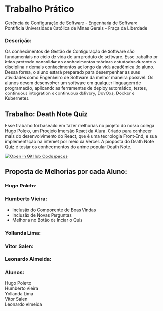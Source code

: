 # Trabalho Prático
Gerência de Configuração de Software - Engenharia de Software\
Pontifícia Universidade Católica de Minas Gerais - Praça da Liberdade

### Descrição:
Os conhecimentos de Gestão de Configuração de Software são fundamentais no ciclo de vida de um produto de software. Esse trabalho pr ́atico pretende consolidar os conhecimentos teóricos estudados durante a disciplina e demais conhecimentos ao longo da vida acadêmica do aluno. Dessa forma, o aluno estará preparado para desempenhar as suas atividades como Engenheiro de Software da melhor maneira possível. Os alunos devem desenvolver um software em qualquer linguagem de programacão, aplicando as ferramentas de deploy automático, testes, continuous integration e continuous delivery, DevOps, Docker e Kubernetes.

## Trabalho: Death Note Quiz

Esse trabalho foi baseado em fazer melhorias no projeto do nosso colega Hugo Poleto, um Proejeto Imersão React da Alura. Criado para conhecer mais do desenvolvimento do React, que é uma tecnologia Front-End, e sua implementação na internet por meio da Vercel. A proposta do Death Note Quiz é testar os conhecimentos do anime popular Death Note.

[![Open in GitHub Codespaces](https://github.com/codespaces/badge.svg)](https://codespaces.new/HugoPoletto34/Death-Note-Quiz?quickstart=1)

## Proposta de Melhorias por cada Aluno:
### Hugo Poleto:
### Humberto Vieira:
- Inclusão do Componente de Boas Vindas
- Inclusão de Novas Perguntas
- Melhoria no Botão de Inciar o Quiz

### Yollanda Lima:
### Vitor Salen:
### Leonardo Almeida:


### Alunos:
Hugo Poletto\
Humberto Vieira\
Yollanda Lima\
Vitor Salen\
Leonardo Almeida

